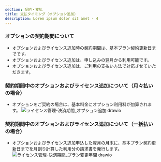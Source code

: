 ```yaml
---
section: 契約・支払
title: 支払タイミング（オプション追加）
description: Lorem ipsum dolor sit amet - 4
---
```

### オプションの契約期間について

 - オプションおよびライセンス追加時の契約期間は、基本プラン契約更新日までです。
 - オプションおよびライセンス追加は、申し込みの翌月から利用可能です。
 - オプションおよびライセンス追加は、ご利用の支払い方法で対応させていただきます。

### 契約期間中のオプションおよびライセンス追加について（月々払いの場合）

 - オプションをご契約の場合は、基本料金にオプション利用料が加算されます。
    ![ライセンス管理-決済期間_オプション追加 drawio](https://storageaccountdaiwa9829.blob.core.windows.net/manual/monthlyOptionPayment.png)

### 契約期間中のオプションおよびライセンス追加について（一括払いの場合）
 - オプションおよびライセンス追加申込した翌月の月末に、基本プラン契約更新日までを月割り計算した利用分の請求書を発行します。
![ライセンス管理-決済期間_プラン変更年間 drawio](https://storageaccountdaiwa9829.blob.core.windows.net/manual/yearlyOptionPayment.png)
